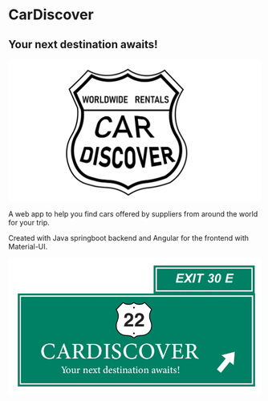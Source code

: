 # CarDiscover
## Your next destination awaits!
![Logo](/backend/cardiscover-backend/src/main/resources/Logo/LogoWhiteBg.png)

A web app to help you find cars offered by suppliers from around the world for your trip. 

Created with Java springboot backend and Angular for the frontend with Material-UI.

![LogoWithTagline](/backend/cardiscover-backend/src/main/resources/Logo/LogoLargeWithTagline.png)


